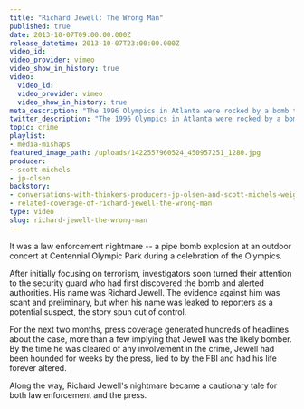 ```yaml
---
title: "Richard Jewell: The Wrong Man"
published: true
date: 2013-10-07T09:00:00.000Z
release_datetime: 2013-10-07T23:00:00.000Z
video_id:
video_provider: vimeo
video_show_in_history: true
video:
  video_id:
  video_provider: vimeo
  video_show_in_history: true
meta_description: "The 1996 Olympics in Atlanta were rocked by a bomb that killed one and injured more than 100. In the rush to find the perpetrator, one man became a target. There was only one problem. He was innocent. "
twitter_description: "The 1996 Olympics in Atlanta were rocked by a bomb that killed one and injured more than 100. In the rush to find the perpetrator, one man became a target. There was only one problem. He was innocent. "
topic: crime
playlist:
- media-mishaps
featured_image_path: /uploads/1422557960524_450957251_1280.jpg
producer:
- scott-michels
- jp-olsen
backstory:
- conversations-with-thinkers-producers-jp-olsen-and-scott-michels-weigh-in-on-the-richard-jewell-case
- related-coverage-of-richard-jewell-the-wrong-man
type: video
slug: richard-jewell-the-wrong-man
---
```


It was a law enforcement nightmare -- a pipe bomb explosion at an outdoor concert at Centennial Olympic Park during a celebration of the Olympics.

After initially focusing on terrorism, investigators soon turned their attention to the security guard who had first discovered the bomb and alerted authorities. His name was Richard Jewell. The evidence against him was scant and preliminary, but when his name was leaked to reporters as a potential suspect, the story spun out of control.

For the next two months, press coverage generated hundreds of headlines about the case, more than a few implying that Jewell was the likely bomber. By the time he was cleared of any involvement in the crime, Jewell had been hounded for weeks by the press, lied to by the FBI and had his life forever altered.

Along the way, Richard Jewell's nightmare became a cautionary tale for both law enforcement and the press.

